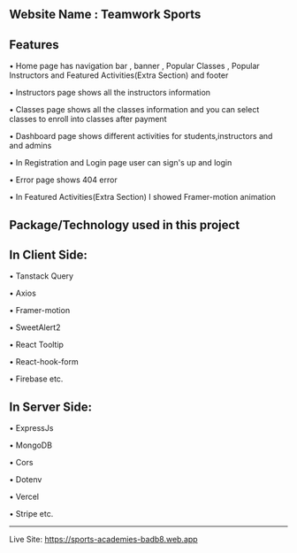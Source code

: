 Website Name : Teamwork Sports
----------------------------------------------------------------

Features
----------------------------------------------------------------

• Home page has navigation bar , banner , Popular Classes , Popular Instructors and Featured Activities(Extra Section) and footer

• Instructors page shows all the instructors information 

• Classes page shows all the classes information and you can select classes to enroll into classes after payment

• Dashboard page shows different activities for students,instructors and and admins

• In Registration and Login page user can sign's up and login

• Error page shows 404 error

• In Featured Activities(Extra Section) I showed Framer-motion animation

Package/Technology used in this project
----------------------------------------------------------------

In Client Side:
---------------

• Tanstack Query

• Axios

• Framer-motion 

• SweetAlert2

• React Tooltip

• React-hook-form

• Firebase etc.


In Server Side:
---------------

• ExpressJs

• MongoDB

• Cors

• Dotenv

• Vercel

• Stripe etc.

------------------------------------------------------------------

Live Site: https://sports-academies-badb8.web.app









